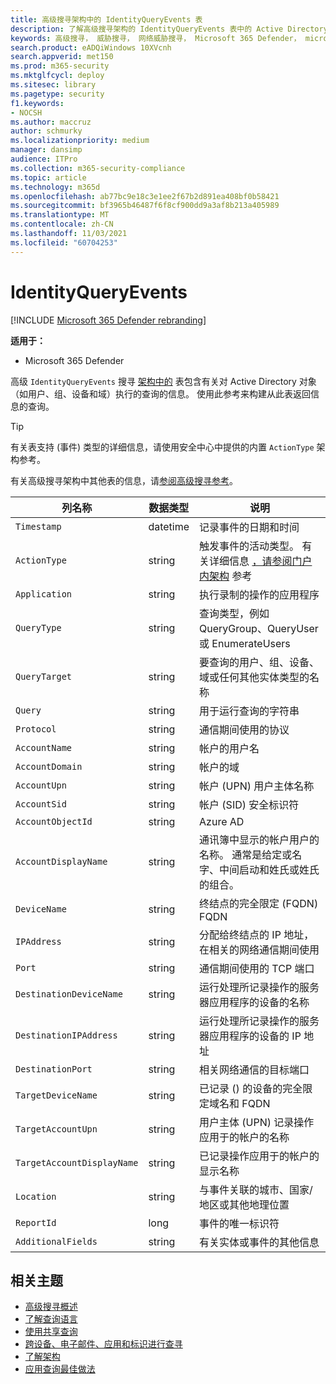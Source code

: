 ```yaml
---
title: 高级搜寻架构中的 IdentityQueryEvents 表
description: 了解高级搜寻架构的 IdentityQueryEvents 表中的 Active Directory 查询事件
keywords: 高级搜寻， 威胁搜寻， 网络威胁搜寻， Microsoft 365 Defender， microsoft 365， m365， 搜索， 查询， 遥测， 架构参考， kusto， 表格， 列， 数据类型， 说明， IdentityQueryEvents， Azure AD， Active Directory， Microsoft Defender for Identity， 标识， LDAP 查询
search.product: eADQiWindows 10XVcnh
search.appverid: met150
ms.prod: m365-security
ms.mktglfcycl: deploy
ms.sitesec: library
ms.pagetype: security
f1.keywords:
- NOCSH
ms.author: maccruz
author: schmurky
ms.localizationpriority: medium
manager: dansimp
audience: ITPro
ms.collection: m365-security-compliance
ms.topic: article
ms.technology: m365d
ms.openlocfilehash: ab77bc9e18c3e1ee2f67b2d891ea408bf0b58421
ms.sourcegitcommit: bf3965b46487f6f8cf900dd9a3af8b213a405989
ms.translationtype: MT
ms.contentlocale: zh-CN
ms.lasthandoff: 11/03/2021
ms.locfileid: "60704253"
---
```

# <a name="identityqueryevents"></a>IdentityQueryEvents

[!INCLUDE [Microsoft 365 Defender rebranding](../includes/microsoft-defender.md)]


**适用于：**
- Microsoft 365 Defender

高级 `IdentityQueryEvents` 搜寻 [架构中的](advanced-hunting-overview.md) 表包含有关对 Active Directory 对象（如用户、组、设备和域）执行的查询的信息。 使用此参考来构建从此表返回信息的查询。

>[!TIP]
> 有关表支持 (事件) 类型的详细信息，请使用安全中心中提供的内置 `ActionType` 架构参考。

有关高级搜寻架构中其他表的信息，请[参阅高级搜寻参考](advanced-hunting-schema-tables.md)。

| 列名称 | 数据类型 | 说明 |
|-------------|-----------|-------------|
| `Timestamp` | datetime | 记录事件的日期和时间 |
| `ActionType` | string | 触发事件的活动类型。 有关详细信息 [，请参阅门户内架构](advanced-hunting-schema-tables.md?#get-schema-information-in-the-security-center) 参考 |
| `Application` | string | 执行录制的操作的应用程序 |
| `QueryType` | string | 查询类型，例如 QueryGroup、QueryUser 或 EnumerateUsers |
| `QueryTarget` | string | 要查询的用户、组、设备、域或任何其他实体类型的名称 |
| `Query` | string | 用于运行查询的字符串 |
| `Protocol` | string | 通信期间使用的协议 |
| `AccountName` | string | 帐户的用户名 |
| `AccountDomain` | string | 帐户的域 |
| `AccountUpn` | string | 帐户 (UPN) 用户主体名称 |
| `AccountSid` | string | 帐户 (SID) 安全标识符 |
| `AccountObjectId` | string | Azure AD |
| `AccountDisplayName` | string | 通讯簿中显示的帐户用户的名称。 通常是给定或名字、中间启动和姓氏或姓氏的组合。 |
| `DeviceName` | string | 终结点的完全限定 (FQDN) FQDN |
| `IPAddress` | string | 分配给终结点的 IP 地址，在相关的网络通信期间使用 |
| `Port` | string | 通信期间使用的 TCP 端口 |
| `DestinationDeviceName` | string | 运行处理所记录操作的服务器应用程序的设备的名称 |
| `DestinationIPAddress` | string | 运行处理所记录操作的服务器应用程序的设备的 IP 地址 |
| `DestinationPort` | string | 相关网络通信的目标端口 |
| `TargetDeviceName` | string | 已记录 () 的设备的完全限定域名和 FQDN |
| `TargetAccountUpn` | string | 用户主体 (UPN) 记录操作应用于的帐户的名称 |
| `TargetAccountDisplayName` | string | 已记录操作应用于的帐户的显示名称 |
| `Location` | string | 与事件关联的城市、国家/地区或其他地理位置 |
| `ReportId` | long | 事件的唯一标识符 |
| `AdditionalFields` | string | 有关实体或事件的其他信息 |

## <a name="related-topics"></a>相关主题
- [高级搜寻概述](advanced-hunting-overview.md)
- [了解查询语言](advanced-hunting-query-language.md)
- [使用共享查询](advanced-hunting-shared-queries.md)
- [跨设备、电子邮件、应用和标识进行查寻](advanced-hunting-query-emails-devices.md)
- [了解架构](advanced-hunting-schema-tables.md)
- [应用查询最佳做法](advanced-hunting-best-practices.md)
